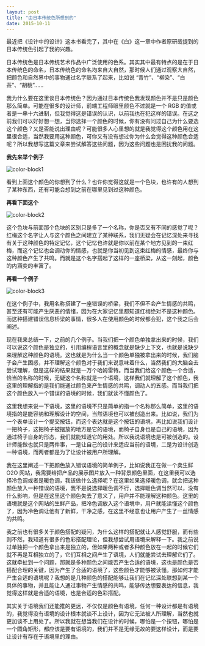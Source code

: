 ```yaml
---
layout: post
title: "由日本传统色所想到的"
date: 2015-10-11
---
```


最近把《设计中的设计》这本书看完了，其中在《白》这一章中作者原研哉提到的日本传统色引起了我的兴趣。

日本传统色是日本传统艺术作品中广泛使用的色系。其实其中最有特点的是在于日本传统色的命名，日本传统色的命名均来自大自然，那时候人们通过观察大自然，把颜色和自然界中的事物通过名字联系了起来，比如说 “青竹”、“柳染”、“白茶”、“胡桃”......

我为什么要在这里谈日本传统色？因为通过日本传统色我发现颜色并不是只是颜色那么简单。可能在很多的设计师，前端工程师眼里颜色不过就是一个 RGB 的值或者是一串十六进制，但我觉得这是错误的认识，以前我也在犯这样的错误。在这之前我们可以好好想一想，当你选择一个颜色的时候，你有没有问过自己为什么要选这个颜色？又是否能说出理由呢？可能很多人心里想的就是我觉得这个颜色用在这里很合适，当然我要用这种颜色，可你又有没有想过你为什么会觉得这种颜色合适呢？所以我想写这篇文章来尝试解答这些问题，因为这些问题也是困扰我的问题。

**我先来举个例子**

![color-block1](http://7bv99c.com1.z0.glb.clouddn.com/color-block.png)

看到上面这个颜色的你想到了什么？也许你觉得这就是一个色块，也许有的人想到了某种东西，还有可能会想到之前在哪里见到过这种颜色。

**再看下面这个**

![color-block2](http://7bv99c.com1.z0.glb.clouddn.com/color-block2.png)

这个色块与前面那个色块的区别只是多了一个名称，你是否又有不同的感觉了呢？红梅这个名字让人与这个颜色之间建立了某种联系，我们无疑会在记忆深处来寻找有关于这种颜色的特定记忆，这个记忆也许就是你以前在某个地方见到的一束红梅，而这个记忆也会调动你的情感，也就是你当初见到这束红梅的情感，最终你与这种颜色产生了共鸣。而就是这个名字搭起了这样的一座桥梁，从这一刻起，颜色的内涵变的丰富了。

**再看一个例子**

![color-block3](http://7bv99c.com1.z0.glb.clouddn.com/color-block3.png)

在这个例子中，我用名称搭建了一座错误的桥梁，我们不但不会产生情感的共鸣，甚至还有可能产生厌恶的情绪，因为在大家记忆里都知道红梅绝对不是这种颜色。而这种搭建错误信息桥梁的事情，很多人在使用颜色的时候都会犯，这个我之后会阐述。

现在我来总结一下，之前的几个例子。当我们把一个颜色单独拿出来的时候，我们可以说这个颜色是独立的，引用编程语言里的概念就是缺少上下文，也就是说缺少来理解这种颜色的语境。这也就是为什么当一个颜色单独被拿出来的时候，我们脑子会产生困惑，并不理解这个颜色对于我们来说意味着什么，当然我们的大脑会去尝试理解，但是这样的结果就是一万个哈姆雷特。而当我们给这个颜色一个合适，恰当的名称的时候，无疑这个名称就是一个语境，这样我们就理解了这个颜色，我这里的理解指的是我们能通过颜色来产生情感的共鸣，调动人的五感。而当我们把这个颜色放入一个错误的语境的时候，我们就读不懂颜色了。

这里我想来说一下语境，这里的语境不只是简单的指一个名称那么简单，这里的语境指的是能容纳和理解设计的空间，当然语境也可以被创造出来。比如说，我们为一个表单设计一个提交按钮，而这个表达就是这个按钮的语境，再比如说我们设计一把椅子，这把椅子被摆放的地方是它的语境，而椅子自身也是自己的语境，因为通过椅子自身的形态，我们就能知道它的用处。所以我说语境也是可被创造的。设计师能做也就只是两件事，一是让自己的设计来适应当前的语境，二是为设计创造一种语境，而两者都是为了让设计被用户所理解。

我在这里阐述一下把颜色放入错误语境的简单例子，比如说我正在做一个卖生鲜 O2O 网站，我需要给把产品的展示图片放入一种背景颜色里面，在这里我可以选择冷色调或者是暖色调，我该做什么选择呢？在这里如果选择暖色调，就会把这种颜色放入一种错误的语境，我不是说选择暖色调不行，选择暖色调当然可以，没有什么影响，但是在这里这个颜色失去了意义了，用户并不能理解这种颜色。这里的语境就是这个网站的生鲜产品，把冷色调放入这个语境中，用户就能读懂这个颜色了，因为冷色调让他有了新鲜，干净之感，在这里不经意也让用户产生了一丝情感的共鸣。

我之前也有很多关于颜色搭配的疑问，为什么这样的搭配就让人感觉舒服，而有些则不然，我知道有很多的色彩搭配理论，但我想尝试用语境来解释一下。我之前说过单独把一个颜色拿出来是独立的，但如果两种或者多种颜色放在一起的时候它们就不再是互相独立的了，它们互相之间产生了语境，人们就能尝试去理解它们了。这就牵扯到一个问题，那就是多种颜色之间能否产生合适的语境，这也是颜色是否搭配合理的关键，因为产生了合适的语境了，这些颜色才能够被读懂。那如何才能产生合适的语境呢？我想的是几种颜色的搭配能够让我们在记忆深处联想到某一个具体的事物，并且能让人通过事物产生情感的共鸣，能够传达想要表达的信息，我觉得这样就是合适的语境，也是合适的色彩搭配。

其实关于语境我们还能推的更远，不仅仅是颜色有语境，任何一种设计都是有语境的，我觉得没有语境的设计根本就谈不上设计，因为它无法被人所理解，当然也就更加谈不上用处了。所以我就在想当我们在设计的时候，哪怕是一个按钮，哪怕是一个圆角矩形，都应该是要有语境的，我们并不是无缘无故的要这样设计，而是要让设计有存在于语境里的理由。
